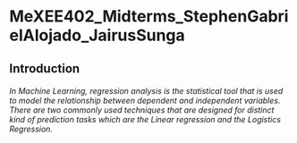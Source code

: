 # MeXEE402_Midterms_StephenGabrielAlojado_JairusSunga

## Introduction

###### In Machine Learning, regression analysis is the statistical tool that is used to model the relationship between dependent and independent variables. There are two commonly used techniques that are  designed for distinct kind of prediction tasks which are the Linear regression and the Logistics Regression.
